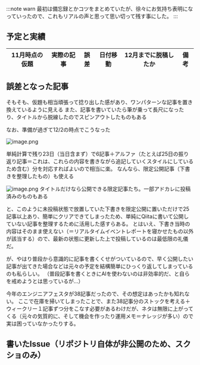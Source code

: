 :::note warn
最初は備忘録とかコツをまとめていたが、徐々にお気持ち表明になっていったので、これもリアルの声と思って思い切って残す事にした。
:::

## 予定と実績
| 11月時点の仮題 | 実際の記事 | 誤差 | 日付移動 | 12月までに脱稿したか | 備考 |
| ------------ | -------- | ---- | ------ | ----------------- | --- |

## 誤差となった記事
そもそも、仮題も相当頑張って捻り出した感があり、ワンパターンな記事を置き換えているように見える
また、記事を書いていたら筆が乗って長尺になったり、タイトルから脱線したのでスピンアウトしたものもある

なお、準備が過ぎて12/2の時点でこうなった

![image.png](https://qiita-image-store.s3.ap-northeast-1.amazonaws.com/0/122800/89bb02ed-14c4-cb43-e753-09ed36e684ad.png)

単純計算で残り23日（当日含まず）で6記事＋アルファ（たとえば25日の振り返り記事＝これは、これらの内容を書きながら追記していくスタイルにしているため含む）分を対応すればよいので相当に楽。
なんなら、限定公開記事（下書きを整理したもの）も使える

![image.png](https://qiita-image-store.s3.ap-northeast-1.amazonaws.com/0/122800/01b06bff-cba2-98bd-48bd-190001ecd08f.png)
タイトルだけなら公開できる限定記事たち。一部アドカレに投稿済みのものもある

と、このように未投稿状態で放置していた下書きを限定公開に置いただけで25記事以上あり、簡単にクリアできてしまったため、単純にQiitaに書いて公開していない記事を整理するために活用した感すらある。
とはいえ、下書き当時の内容はそのまま使えない（＝リアルタイムイベントレポートを寝かせたもの以外が該当する）ので、最新の状態に更新した上で投稿しているのは最低限の礼儀だ。

が、やはり普段から意識的に記事を書くくせがついているので、早く公開したい記事が出てきた場合などは元々の予定を結構簡単にひっくり返してしまっているのも私らしい。
（普段記事を書くときにAIを使わないのは非効率的だ、と自らを戒めようとは思っているが…）

今年のエンジニアフェスタが38記事だったので、その想定はあったかも知れない。
ここで在庫を掃いてしまったことで、また38記事分のストックを考える＋ウィークリー１記事ずつ分をこなす必要があるわけだが、ネタは無限に上がってくる（元々の気質的に、そして機会を作ったり運用メモ＝ナレッジが多い）ので実は困っていなかったりする。

## 書いたIssue（リポジトリ自体が非公開のため、スクショのみ）

